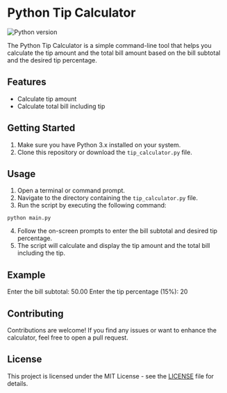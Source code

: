 # Python Tip Calculator

![Python version](https://img.shields.io/badge/python-3.x-blue.svg)

The Python Tip Calculator is a simple command-line tool that helps you calculate the tip amount and the total bill amount based on the bill subtotal and the desired tip percentage.

## Features

- Calculate tip amount
- Calculate total bill including tip

## Getting Started

1. Make sure you have Python 3.x installed on your system.
2. Clone this repository or download the `tip_calculator.py` file.

## Usage

1. Open a terminal or command prompt.
2. Navigate to the directory containing the `tip_calculator.py` file.
3. Run the script by executing the following command:

`python main.py`

4. Follow the on-screen prompts to enter the bill subtotal and desired tip percentage.
5. The script will calculate and display the tip amount and the total bill including the tip.

## Example

Enter the bill subtotal: 50.00
Enter the tip percentage (15%): 20

## Contributing

Contributions are welcome! If you find any issues or want to enhance the calculator, feel free to open a pull request.

## License

This project is licensed under the MIT License - see the [LICENSE](LICENSE) file for details.
